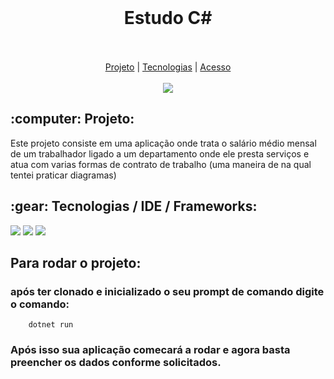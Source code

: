 <br>
<div align="center">
  <h1> Estudo C# </h1>
</div>
<br>
<br>
<div align="center">
  <a href="#projeto">Projeto</a>  |
  <a href="#tecnologias">Tecnologias</a>  |
  <a href="#acesso"><span>Acesso</span></a> 
</div>
<br>

<div align="center">

<img src="https://user-images.githubusercontent.com/29720117/178898144-933c748f-feca-44a6-ae2c-ff7a2fcfbc51.gif" />
  
</div>

<h2 align="center">
  
 <h2 id="projeto">:computer: Projeto:</h2>
  
  <p>Este projeto consiste em uma aplicação onde trata o salário médio mensal de um trabalhador ligado a um departamento onde ele presta serviços e atua com varias formas de contrato de trabalho (uma maneira de na qual tentei praticar diagramas)</p>
  
  
  <h2 id="tecnologias">:gear: Tecnologias / IDE / Frameworks:</h2>
  
  <p>
    <img src="https://img.shields.io/badge/C%23-239120?style=for-the-badge&logo=c-sharp&logoColor=white"/>
    <img src="https://img.shields.io/badge/.NET-512BD4?style=for-the-badge&logo=dotnet&logoColor=white"/>
    <img src="https://img.shields.io/badge/VSCode-0078D4?style=for-the-badge&logo=visual%20studio%20code&logoColor=white"/>
    
  </p>
  
  <h2 id="acesso">Para rodar o projeto:</h2>
  
  ### após ter clonado e inicializado o seu prompt de comando digite o comando:
  
        dotnet run 
  
  ### Após isso sua aplicação comecará a rodar e agora basta preencher os dados conforme solicitados.
  
